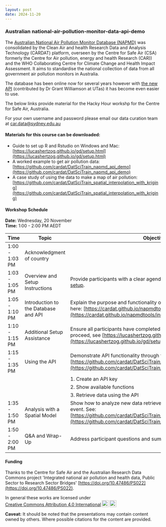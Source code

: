 ```yaml
---
layout: post
date: 2024-11-20
---
```



### Australian national-air-pollution-monitor-data-api-demo

The [Australian National Air Pollution Monitor Database (NAPMD)](https://cardat.github.io/napmdtools/index.html) was consolidated by the 
Clean Air and health Research Data and Analysis Technology (CARDAT) platform, overseen by the Centre for Safe Air (CSA) 
formerly the Centre for Air pollution, energy and health Research (CAR)) and the WHO Collaborating Centre for Climate Change and Health Impact Assessment. 
It aims to standardise the national collection of data from all government air pollution monitors in Australia.

The database has been online now for several years however with [the new API](https://napmd.cloud.car-dat.org/__docs__/) (contributed by Dr Grant Williamson at UTas) it has become even easier to use.

The below links provide material for the Hacky Hour workshp for the Centre for Safe Air, Australia.

For your own username and password please email our data curation team at 
<a class="car.data@sydney.edu.au" href="mailto:car.data@sydney.edu.au">car.data@sydney.edu.au</a>

#### Materials for this course can be downloaded:
- Guide to set up R and Rstudio on Windows and Mac: [https://lucashertzog.github.io/gd/setup.html](https://lucashertzog.github.io/gd/setup.html)
- A worked example to get air pollution data: [https://github.com/cardat/DatSciTrain_napmd_api_demo](https://github.com/cardat/DatSciTrain_napmd_api_demo)
- A case study of using the data to make a map of air pollution: [https://github.com/cardat/DatSciTrain_spatial_interpolation_with_kriging](https://github.com/cardat/DatSciTrain_spatial_interpolation_with_kriging)

#### Workshop Schedule  

**Date:** Wednesday, 20 November  
**Time:** 1:00 - 2:00 PM AEDT  

| Time          | Topic                          | Objectives                                                                 |
|---------------|--------------------------------|---------------------------------------------------------------------------|
| 1:00 - 1:03 PM | Acknowledgment of country |                                                                                   |
|  1:03 - 1:05 PM  | Overview and Setup Instructions | Provide participants with a clear agenda and [guidelines for R and Rstudio setup](https://lucashertzog.github.io/gd/setup.html). |
| 1:05 - 1:10 PM | Introduction to the Database and API | Explain the purpose and functionality of the database and API, described here: [https://cardat.github.io/napmdtools/index.html](https://cardat.github.io/napmdtools/index.html)             |
| 1:10 - 1:15 PM | Additional Setup Assistance    | Ensure all participants have completed the setup and are ready to proceed, see [https://lucashertzog.github.io/gd/setup.html](https://lucashertzog.github.io/gd/setup.html) |
| 1:15 - 1:35 PM | Using the API                  | Demonstrate API functionality through three key steps: see [https://github.com/cardat/DatSciTrain_napmd_api_demo](https://github.com/cardat/DatSciTrain_napmd_api_demo)                    |
|               |                                | 1. Create an API key                                                     |
|               |                                | 2. Show available functions                                              |
|               |                                | 3. Retrieve data using the API                                           |
| 1:35 - 1:50 PM | Analysis with a Spatial Model  | Show how to analyze new data retrieved via API and adapt for a different event. See: [https://github.com/cardat/DatSciTrain_spatial_interpolation_with_kriging](https://github.com/cardat/DatSciTrain_spatial_interpolation_with_kriging)|
| 1:50 - 2:00 PM | Q&A and Wrap-Up               | Address participant questions and summarise key takeaways.                |



#### Funding 

Thanks to the Centre for Safe Air and the Australian Research Data Commons project 'Integrated national air pollution and health data, Public Sector to Research Sector Bridges'
[https://doi.org/10.47486/PS022](https://doi.org/10.47486/PS022).

<p xmlns:cc="http://creativecommons.org/ns#" >In general these works are licensed under <a href="https://creativecommons.org/licenses/by/4.0/?ref=chooser-v1" target="_blank" rel="license noopener noreferrer" style="display:inline-block;">Creative Commons Attribution 4.0 International<img style="height:22px!important;margin-left:3px;vertical-align:text-bottom;" src="https://mirrors.creativecommons.org/presskit/icons/cc.svg?ref=chooser-v1" alt=""><img style="height:22px!important;margin-left:3px;vertical-align:text-bottom;" src="https://mirrors.creativecommons.org/presskit/icons/by.svg?ref=chooser-v1" alt=""></a></p>


**Caveat:** It should be noted that the presentations may contain content owned by others. Where possible citations for the content are provided.  